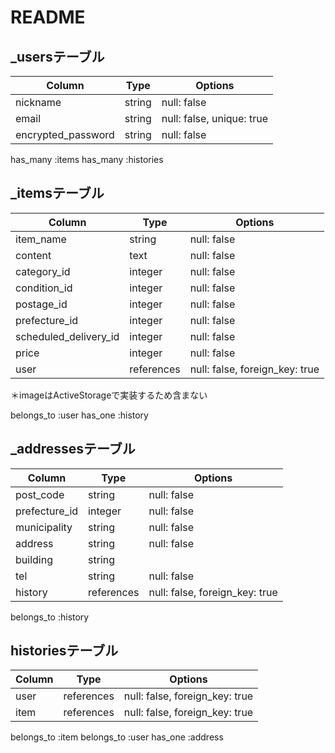 # README

## _usersテーブル

| Column             | Type   | Options     |
| ------------------ | ------ | ----------- |
| nickname           | string | null: false |
| email              | string | null: false, unique: true |
| encrypted_password | string | null: false |



has_many :items
has_many :histories




## _itemsテーブル
| Column                    | Type       | Options     |
| ------------------------  | ------     | ----------- |
| item_name          | string     | null: false |
| content          | text       | null: false |
| category_id     | integer     | null: false |
| condition_id   | integer     | null: false |
| postage_id    | integer     | null: false |
| prefecture_id      |integer      | null: false |
| scheduled_delivery_id | integer     | null: false |
| price               | integer    | null: false | 
| user                     | references | null: false, foreign_key: true |
＊imageはActiveStorageで実装するため含まない

belongs_to :user
has_one :history


## _addressesテーブル
| Column               | Type                 | Options     |
| ------------------   | ------               | ----------- |
| post_code     | string              | null: false |
| prefecture_id | integer            | null: false |
| municipality    | string              | null: false |
| address          | string               | null: false |
| building        | string               |             |
| tel           |  string             | null: false |
| history               | references      | null: false, foreign_key: true |


belongs_to :history

## historiesテーブル
| Column             | Type           | Options     |
| ------------------ | ------       | ----------- |
| user               | references    | null: false, foreign_key: true |
| item               | references    | null: false, foreign_key: true |

belongs_to :item
belongs_to :user
has_one :address

